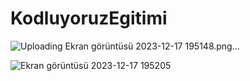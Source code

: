 # KodluyoruzEgitimi


![Uploading Ekran görüntüsü 2023-12-17 195148.png…]()

![Ekran görüntüsü 2023-12-17 195205](https://github.com/rumeysakilic/KodluyoruzEgitimi/assets/111907567/fd73d16d-9c20-4204-b770-2f180f3bd4d8)
